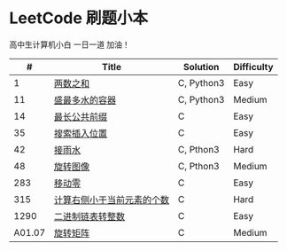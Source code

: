 # LeetCode 刷题小本

高中生计算机小白 一日一道 加油！

| #      | Title                                                        | Solution   | Difficulty |
| ----- | ----------------------------------------------------------- | --------- | --------- |
| 1      | [两数之和](https://leetcode-cn.com/problems/two-sum)         | C, Python3 | Easy       |
| 11     | [盛最多水的容器](https://leetcode-cn.com/problems/container-with-most-water) | C, Python3 | Medium     |
| 14     | [最长公共前缀](https://leetcode-cn.com/problems/longest-common-prefix) | C          | Easy       |
| 35     | [搜索插入位置](https://leetcode-cn.com/problems/search-insert-position) | C          | Easy       |
| 42     | [接雨水](https://leetcode-cn.com/problems/trapping-rain-water) | C, Pthon3  | Hard       |
| 48 | [旋转图像](https://leetcode-cn.com/problems/rotate-image) | C, Pthon3 | Medium |
| 283 | [移动零](https://leetcode-cn.com/problems/move-zeroes) | C | Easy |
| 315 | [计算右侧小于当前元素的个数](https://leetcode-cn.com/problems/count-of-smaller-numbers-after-self) | C | Hard |
| 1290 | [二进制链表转整数](https://leetcode-cn.com/problems/convert-binary-number-in-a-linked-list-to-integer) | C | Easy |
| A01.07 | [旋转矩阵](https://leetcode-cn.com/problems/rotate-matrix-lcci) | C          | Medium     |
